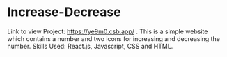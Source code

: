 # Increase-Decrease
Link to view Project: https://ye9m0.csb.app/ .
This is a simple website which contains a number and two icons for increasing and decreasing the number.
Skills Used: React.js, Javascript, CSS and HTML.
